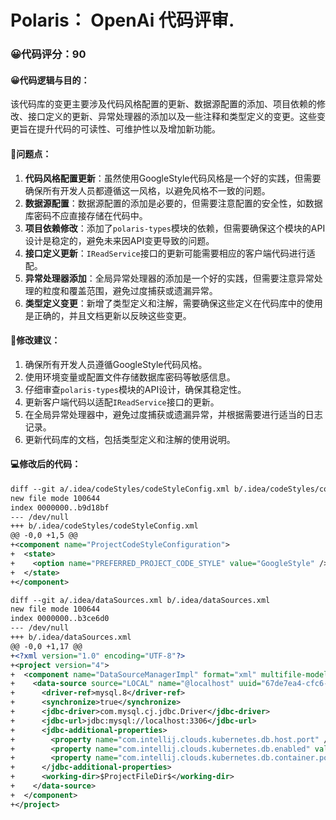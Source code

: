 # Polaris： OpenAi 代码评审.

### 😀代码评分：90
#### 😀代码逻辑与目的：
该代码库的变更主要涉及代码风格配置的更新、数据源配置的添加、项目依赖的修改、接口定义的更新、异常处理器的添加以及一些注释和类型定义的变更。这些变更旨在提升代码的可读性、可维护性以及增加新功能。

#### 🤔问题点：
1. **代码风格配置更新**：虽然使用GoogleStyle代码风格是一个好的实践，但需要确保所有开发人员都遵循这一风格，以避免风格不一致的问题。
2. **数据源配置**：数据源配置的添加是必要的，但需要注意配置的安全性，如数据库密码不应直接存储在代码中。
3. **项目依赖修改**：添加了`polaris-types`模块的依赖，但需要确保这个模块的API设计是稳定的，避免未来因API变更导致的问题。
4. **接口定义更新**：`IReadService`接口的更新可能需要相应的客户端代码进行适配。
5. **异常处理器添加**：全局异常处理器的添加是一个好的实践，但需要注意异常处理的粒度和覆盖范围，避免过度捕获或遗漏异常。
6. **类型定义变更**：新增了类型定义和注解，需要确保这些定义在代码库中的使用是正确的，并且文档更新以反映这些变更。

#### 🎯修改建议：
1. 确保所有开发人员遵循GoogleStyle代码风格。
2. 使用环境变量或配置文件存储数据库密码等敏感信息。
3. 仔细审查`polaris-types`模块的API设计，确保其稳定性。
4. 更新客户端代码以适配`IReadService`接口的更新。
5. 在全局异常处理器中，避免过度捕获或遗漏异常，并根据需要进行适当的日志记录。
6. 更新代码库的文档，包括类型定义和注解的使用说明。

#### 💻修改后的代码：
```xml
diff --git a/.idea/codeStyles/codeStyleConfig.xml b/.idea/codeStyles/codeStyleConfig.xml
new file mode 100644
index 0000000..b9d18bf
--- /dev/null
+++ b/.idea/codeStyles/codeStyleConfig.xml
@@ -0,0 +1,5 @@
+<component name="ProjectCodeStyleConfiguration">
+  <state>
+    <option name="PREFERRED_PROJECT_CODE_STYLE" value="GoogleStyle" />
+  </state>
+</component>
```
```xml
diff --git a/.idea/dataSources.xml b/.idea/dataSources.xml
new file mode 100644
index 0000000..b3ce6d0
--- /dev/null
+++ b/.idea/dataSources.xml
@@ -0,0 +1,17 @@
+<?xml version="1.0" encoding="UTF-8"?>
+<project version="4">
+  <component name="DataSourceManagerImpl" format="xml" multifile-model="true">
+    <data-source source="LOCAL" name="@localhost" uuid="67de7ea4-cfc6-426b-8bb9-27260e5f5c10">
+      <driver-ref>mysql.8</driver-ref>
+      <synchronize>true</synchronize>
+      <jdbc-driver>com.mysql.cj.jdbc.Driver</jdbc-driver>
+      <jdbc-url>jdbc:mysql://localhost:3306</jdbc-url>
+      <jdbc-additional-properties>
+        <property name="com.intellij.clouds.kubernetes.db.host.port" />
+        <property name="com.intellij.clouds.kubernetes.db.enabled" value="false" />
+        <property name="com.intellij.clouds.kubernetes.db.container.port" />
+      </jdbc-additional-properties>
+      <working-dir>$ProjectFileDir$</working-dir>
+    </data-source>
+  </component>
+</project>
```